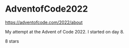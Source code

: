 # AdventofCode2022

https://adventofcode.com/2022/about

My attempt at the Advent of Code 2022. I started on day 8.

8 stars
